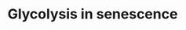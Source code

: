 ---
annotations:
- id: PW:0000640
  parent: classic metabolic pathway
  type: Pathway Ontology
  value: glycolysis pathway
- id: PW:0000002
  parent: classic metabolic pathway
  type: Pathway Ontology
  value: classic metabolic pathway
- id: PW:0000277
  parent: regulatory pathway
  type: Pathway Ontology
  value: cellular senescence pathway
authors:
- WayanM0
- AlexanderPico
- Egonw
- Fehrhart
- Eweitz
- Khanspers
citedin:
- link: PMC11726005
  title: Identification of a global gene expression signature associated with the
    genetic risk of catastrophic fracture in iPSC‐derived osteoblasts from Thoroughbred
    horses (2025)
communities:
- ONTOX
description: 'Glycolysis appears to be upregulated in most senescent phenotypes. This
  is hypothesized to match with the increased need for proteins and lipids needed
  for senescence-associated events such as extracellular secretions (SASP) and cell
  enlargement (Wiley & Campisi, 2016). It is also supposed to cause an increase in
  NF-κB signalling and cause inflammatory cascades associated with senescence. Glycolysis
  is also responsible for increased lactate production by producing pyruvate, along
  with several other mechanisms including upregulated lactate dehydrogenase (LDHA),
  pyruvate kinase (PKM), serinolysis and glutaminolysis. Pyruvate kinase (PKM) is
  responsible for the last conversion step of glycolysis, producing pyruvate. The
  enzyme is upregulated in replicative senescence and leads to increased TCA activity
  and oxygen consumption rate (Sabbatinelli et al., 2019). Findings were similar in
  another study on oncogene-induced senescence (OIS) (Dörr et al., 2013). PKM is also
  thought to increase lactate production indirectly (Zwerschke et al., 2003). In parallel,
  lactate dehydrogenase (LDHA) is also upregulated, which leads to this increase in
  lactate levels in senescent cells. Senescence induced by oncogenes also has an impact
  on serinolysis and glutaminolysis. These are processes in which serine and glutamine
  are consumed to produce energy. They usually take place in tumour cells as an alternative
  source of energy, and produce lactate (among others) as a by-product. It has been
  found that both processes are increased in OIS, and lead to increases in lactate
  levels (Mazurek et al., 2001). Such increased levels of lactate lead to several
  events associated with senescence, such as tumorigenesis, wound healing and evasion
  from immune responses (Nacarelli & Sell, 2017).   The upregulation of several glycolytic
  enzymes seems to mediate increased glycolysis in various types of induced senescence.
  Depending on the stimulus, various proteins and genes influence glycolytic rates.
  For example, in irradiation-induced senescence, this effect seems to be mediated
  by AMPK activation and NF-kB signalling (Nacarelli & Sell, 2017). Similarly, in
  OIS, the retinoblastoma protein appears to upregulate glycolytic genes (Nacarelli
  & Sell, 2017). The very important p53 is known to be a central mediator of senescence,
  due to its role in cell cycle regulation. It has been found to negatively affect
  glycolysis (Gu et al., 2018). However it also has an indirect positive effect on
  it, by activating G6PDH in stressed cells (Jiang et al., 2011). TP53 is therefore
  thought to have a regulatory role on glycolysis and is interesting in the context
  of senescence.  While most glycolytic enzymes are upregulated (Zwerschke et al.,
  2003), GAPDH seems to decrease. This may partially be explained by the sensitivity
  of the enzyme to oxidative stress. '
last-edited: 2023-11-15
ndex: 5977579a-8b75-11eb-9e72-0ac135e8bacf
organisms:
- Homo sapiens
redirect_from:
- /index.php/Pathway:WP5049
- /instance/WP5049
- /instance/WP5049_r127659
revision: r127659
schema-jsonld:
- '@context': https://schema.org/
  '@id': https://wikipathways.github.io/pathways/WP5049.html
  '@type': Dataset
  creator:
    '@type': Organization
    name: WikiPathways
  description: 'Glycolysis appears to be upregulated in most senescent phenotypes.
    This is hypothesized to match with the increased need for proteins and lipids
    needed for senescence-associated events such as extracellular secretions (SASP)
    and cell enlargement (Wiley & Campisi, 2016). It is also supposed to cause an
    increase in NF-κB signalling and cause inflammatory cascades associated with senescence.
    Glycolysis is also responsible for increased lactate production by producing pyruvate,
    along with several other mechanisms including upregulated lactate dehydrogenase
    (LDHA), pyruvate kinase (PKM), serinolysis and glutaminolysis. Pyruvate kinase
    (PKM) is responsible for the last conversion step of glycolysis, producing pyruvate.
    The enzyme is upregulated in replicative senescence and leads to increased TCA
    activity and oxygen consumption rate (Sabbatinelli et al., 2019). Findings were
    similar in another study on oncogene-induced senescence (OIS) (Dörr et al., 2013).
    PKM is also thought to increase lactate production indirectly (Zwerschke et al.,
    2003). In parallel, lactate dehydrogenase (LDHA) is also upregulated, which leads
    to this increase in lactate levels in senescent cells. Senescence induced by oncogenes
    also has an impact on serinolysis and glutaminolysis. These are processes in which
    serine and glutamine are consumed to produce energy. They usually take place in
    tumour cells as an alternative source of energy, and produce lactate (among others)
    as a by-product. It has been found that both processes are increased in OIS, and
    lead to increases in lactate levels (Mazurek et al., 2001). Such increased levels
    of lactate lead to several events associated with senescence, such as tumorigenesis,
    wound healing and evasion from immune responses (Nacarelli & Sell, 2017).   The
    upregulation of several glycolytic enzymes seems to mediate increased glycolysis
    in various types of induced senescence. Depending on the stimulus, various proteins
    and genes influence glycolytic rates. For example, in irradiation-induced senescence,
    this effect seems to be mediated by AMPK activation and NF-kB signalling (Nacarelli
    & Sell, 2017). Similarly, in OIS, the retinoblastoma protein appears to upregulate
    glycolytic genes (Nacarelli & Sell, 2017). The very important p53 is known to
    be a central mediator of senescence, due to its role in cell cycle regulation.
    It has been found to negatively affect glycolysis (Gu et al., 2018). However it
    also has an indirect positive effect on it, by activating G6PDH in stressed cells
    (Jiang et al., 2011). TP53 is therefore thought to have a regulatory role on glycolysis
    and is interesting in the context of senescence.  While most glycolytic enzymes
    are upregulated (Zwerschke et al., 2003), GAPDH seems to decrease. This may partially
    be explained by the sensitivity of the enzyme to oxidative stress. '
  keywords:
  - AMPK
  - Aldolase
  - Enolase
  - G6PD
  - GAPDH
  - Glutamine
  - Hexokinase
  - LDHA
  - Lactate
  - Lipids
  - PGK1
  - PGM
  - PKM
  - Proteins
  - Pyruvate
  - Pyruvate kinase
  - RB1
  - Serine
  - TP53
  license: CC0
  name: Glycolysis in senescence
seo: CreativeWork
title: Glycolysis in senescence
wpid: WP5049
---